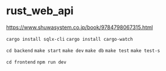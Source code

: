# rust_web_api

https://www.shuwasystem.co.jp/book/9784798067315.html

`cargo install sqlx-cli`
`cargo install cargo-watch`

`cd backend`
`make start`
`make dev`
`make db`
`make test`
`make test-s`

`cd frontend`
`npm run dev`